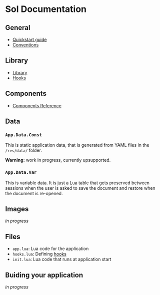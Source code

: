 
# Sol Documentation

## General

 - [Quickstart guide](quickstart.html)
 - [Conventions](./conventions.html)

## Library

 - [Library](./library.html)
 - [Hooks](./hooks.html)

## Components

 - [Components Reference](./components-reference.html)

## Data

### `App.Data.Const`

This is static application data, that is generated from YAML files in the `/res/data/` folder.

**Warning:** work in progress, currently upsupported.

### `App.Data.Var`

This is variable data. It is just a Lua table that gets preserved between sessions when the user is asked to save the document and restore when the document is re-opened.

## Images

*in progress*

## Files

 - `app.lua`: Lua code for the application
 - `hooks.lua`: Defining [hooks](./hooks.html)
 - `init.lua`: Lua code that runs at application start

## Buiding your application

*in progress*
